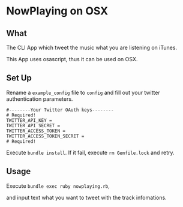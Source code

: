# NowPlaying on OSX
## What

The CLI App which tweet the music what you are listening on iTunes.

This App uses osascript, thus it can be used on OSX. 

## Set Up
Rename a `example_config` file to `config` and fill out your twitter authentication parameters.

```
#--------Your Twitter OAuth keys--------
# Required!
TWITTER_API_KEY = 
TWITTER_API_SECRET = 
TWITTER_ACCESS_TOKEN = 
TWITTER_ACCESS_TOKEN_SECRET = 
# Required!
```
Execute `bundle install`. 
If it fail, execute `rm Gemfile.lock` and retry.

## Usage
Execute `bundle exec ruby nowplaying.rb`,

and input text what you want to tweet with the track infomations.

